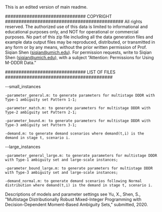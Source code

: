 This is an edited version of main readme.

############################## COPYRIGHT ############################################
All rights reserved. The authorized use of this data is limited to informational and educational purposes only, and NOT for operational or commercial purposes. No part of this zip file including all the data generation files and example data output files may be reproduced, distributed, or transmitted in any form or by any means, without the prior written permission of Prof. Siqian Shen (siqian@umich.edu). For permission requests, write to Siqian Shen (siqian@umich.edu), with a subject “Attention: Permissions for Using M-DDDR Data.”


############################## LIST OF FILES ########################################

--small_instances

    -parameter_general.m: to generate parameters for multistage DDDR with Type-1 ambiguity set Pattern 1-1;

    -parameter_match.m: to generate parameters for multistage DDDR with Type-2 ambiguity set Pattern 2-1;

    -parameter_bound.m: to generate parameters for multistage DDDR with Type-3 ambiguity set Pattern 3-1;

    -demand.m: to generate demand scenarios where demand(t,i) is the demand in stage t, scenario i.
    
--large_instances

    -parameter_general_large.m: to generate parameters for multistage DDDR with Type-1 ambiguity set and large-scale instances;

    -parameter_bound_large.m: to generate parameters for multistage DDDR with Type-3 ambiguity set and large-scale instances;

    -demand_normal.m: to generate demand scenarios following Normal distribution where demand(t,i) is the demand in stage t, scenario i.
    

Descriptions of models and parameter settings see Yu, X., Shen, S., "Multistage Distributionally Robust Mixed-Integer Programming with Decision-Dependent Moment-Based Ambiguity Sets," submitted, 2020.
